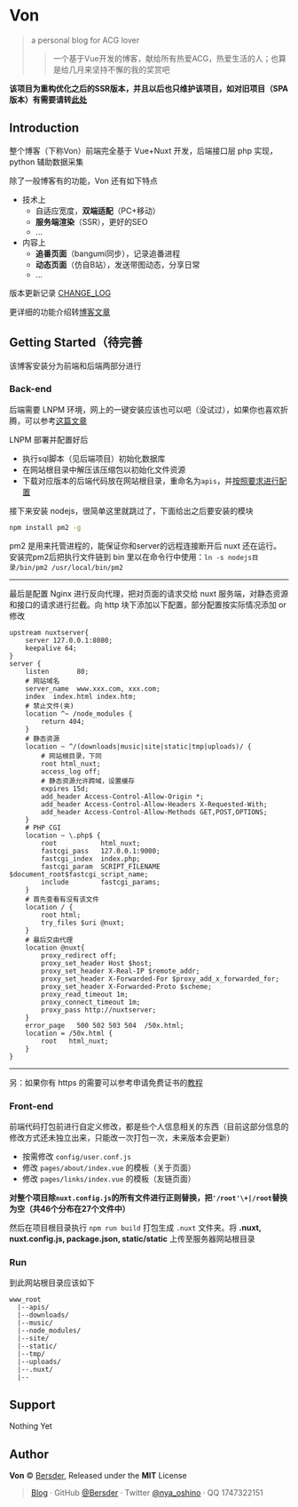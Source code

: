 # Von
> a personal blog for ACG lover
>>一个基于Vue开发的博客，献给所有热爱ACG，热爱生活的人；也算是给几月来坚持不懈的我的奖赏吧

**该项目为重构优化之后的SSR版本，并且以后也只维护该项目，如对旧项目（SPA版本）有需要请转[此处](https://github.com/Bersder/nameless-blog)**
## Introduction
整个博客（下称Von）前端完全基于 Vue+Nuxt 开发，后端接口层 php 实现，python 辅助数据采集

除了一般博客有的功能，Von 还有如下特点
- 技术上
  - 自适应宽度，**双端适配**（PC+移动）
  - **服务端渲染**（SSR），更好的SEO
  - ...
- 内容上
  - **追番页面**（bangumi同步），记录追番进程
  - **动态页面**（仿自B站），发送带图动态，分享日常
  - ...
  
版本更新记录 [CHANGE_LOG](./CHANGE_LOG.md)

更详细的功能介绍转[博客文章](https://oshinonya.com/archive/code/1)
## Getting Started（待完善
该博客安装分为前端和后端两部分进行
### Back-end
后端需要 LNPM 环境，网上的一键安装应该也可以吧（没试过），如果你也喜欢折腾，可以参考[这篇文章](https://oshinonya.com/archive/code/2)

LNPM 部署并配置好后
- 执行sql脚本（见后端项目）初始化数据库
- 在网站根目录中解压该压缩包以初始化文件资源
- 下载对应版本的后端代码放在网站根目录，重命名为`apis`，并[按照要求进行配置](https://github.com/Bersder/Von-backend)

接下来安装 nodejs，很简单这里就跳过了，下面给出之后要安装的模块
```bash
npm install pm2 -g
```
pm2 是用来托管进程的，能保证你和server的远程连接断开后 nuxt 还在运行。安装完pm2后把执行文件链到 bin 里以在命令行中使用：`ln -s nodejs目录/bin/pm2 /usr/local/bin/pm2` 
___
最后是配置 Nginx 进行反向代理，把对页面的请求交给 nuxt 服务端，对静态资源和接口的请求进行拦截。向 http 块下添加以下配置，部分配置按实际情况添加 or 修改
```nginx
upstream nuxtserver{
    server 127.0.0.1:8080;
    keepalive 64;
}
server {
    listen       80;
    # 网站域名
    server_name  www.xxx.com, xxx.com;
    index  index.html index.htm;
    # 禁止文件(夹)
    location ^~ /node_modules {
        return 404;
    }
    # 静态资源
    location ~ ^/(downloads|music|site|static|tmp|uploads)/ {
        # 网站根目录，下同
        root html_nuxt;
        access_log off;
        # 静态资源允许跨域，设置缓存
        expires 15d;
        add_header Access-Control-Allow-Origin *;
        add_header Access-Control-Allow-Headers X-Requested-With;
        add_header Access-Control-Allow-Methods GET,POST,OPTIONS;
    }
    # PHP CGI
    location ~ \.php$ {
        root           html_nuxt;
        fastcgi_pass   127.0.0.1:9000;
        fastcgi_index  index.php;
        fastcgi_param  SCRIPT_FILENAME $document_root$fastcgi_script_name;
        include        fastcgi_params;
    }
    # 首先查看有没有该文件
    location / {
        root html;
        try_files $uri @nuxt;
    }
    # 最后交由代理
    location @nuxt{
        proxy_redirect off;
        proxy_set_header Host $host;
        proxy_set_header X-Real-IP $remote_addr;
        proxy_set_header X-Forwarded-For $proxy_add_x_forwarded_for;
        proxy_set_header X-Forwarded-Proto $scheme;
        proxy_read_timeout 1m;
        proxy_connect_timeout 1m;
        proxy_pass http://nuxtserver;
    }
    error_page   500 502 503 504  /50x.html;
    location = /50x.html {
        root   html_nuxt;
    }
}
```
___
另：如果你有 https 的需要可以参考申请免费证书的[教程](https://oshinonya.com/archive/code/3)
### Front-end
前端代码打包前进行自定义修改，都是些个人信息相关的东西（目前这部分信息的修改方式还未独立出来，只能改一次打包一次，未来版本会更新）
- 按需修改 `config/user.conf.js`
- 修改 `pages/about/index.vue` 的模板（关于页面）
- 修改 `pages/links/index.vue` 的模板（友链页面）

**对整个项目除`nuxt.config.js`的所有文件进行正则替换，把`'/root'\+|/root`替换为空（共46个分布在27个文件中）**

然后在项目根目录执行 `npm run build` 打包生成 `.nuxt` 文件夹。将 **.nuxt, nuxt.config.js, package.json, static/static** 上传至服务器网站根目录
### Run
到此网站根目录应该如下
```text
www_root
  |--apis/
  |--downloads/
  |--music/
  |--node_modules/
  |--site/
  |--static/
  |--tmp/
  |--uploads/
  |--.nuxt/
  |--
```
## Support
Nothing Yet
## Author
**Von** © [Bersder](https://github.com/Bersder), Released under the **MIT** License
>[Blog](https://oshinonya.com) · GitHub [@Bersder](https://github.com/Bersder) · Twitter [@nya_oshino](https://twitter.com/nya_oshino) · QQ 1747322151
